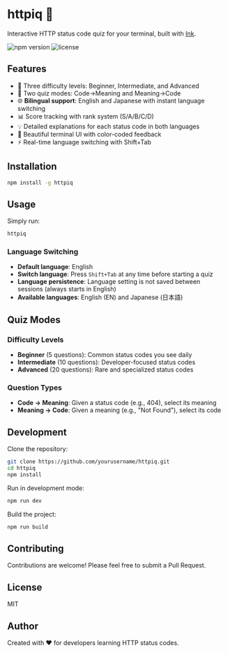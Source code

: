 # httpiq 📡

Interactive HTTP status code quiz for your terminal, built with [Ink](https://github.com/vadimdemedes/ink).

![npm version](https://img.shields.io/npm/v/httpiq)
![license](https://img.shields.io/npm/l/httpiq)

## Features

- 🎯 Three difficulty levels: Beginner, Intermediate, and Advanced
- 🔄 Two quiz modes: Code→Meaning and Meaning→Code
- 🌐 **Bilingual support**: English and Japanese with instant language switching
- 📊 Score tracking with rank system (S/A/B/C/D)
- 💡 Detailed explanations for each status code in both languages
- 🎨 Beautiful terminal UI with color-coded feedback
- ⚡ Real-time language switching with Shift+Tab

## Installation

```bash
npm install -g httpiq
```

## Usage

Simply run:

```bash
httpiq
```

### Language Switching

- **Default language**: English
- **Switch language**: Press `Shift+Tab` at any time before starting a quiz
- **Language persistence**: Language setting is not saved between sessions (always starts in English)
- **Available languages**: English (EN) and Japanese (日本語)

## Quiz Modes

### Difficulty Levels

- **Beginner** (5 questions): Common status codes you see daily
- **Intermediate** (10 questions): Developer-focused status codes
- **Advanced** (20 questions): Rare and specialized status codes

### Question Types

- **Code → Meaning**: Given a status code (e.g., 404), select its meaning
- **Meaning → Code**: Given a meaning (e.g., "Not Found"), select its code

## Development

Clone the repository:

```bash
git clone https://github.com/yourusername/httpiq.git
cd httpiq
npm install
```

Run in development mode:

```bash
npm run dev
```

Build the project:

```bash
npm run build
```

## Contributing

Contributions are welcome! Please feel free to submit a Pull Request.

## License

MIT

## Author

Created with ❤️ for developers learning HTTP status codes.